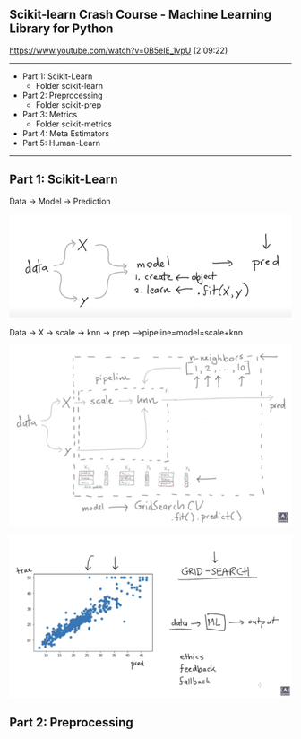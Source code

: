 ## Scikit-learn Crash Course - Machine Learning Library for Python

https://www.youtube.com/watch?v=0B5eIE_1vpU  (2:09:22)

---
- Part 1: Scikit-Learn
  - Folder scikit-learn
- Part 2: Preprocessing
  - Folder scikit-prep
- Part 3: Metrics
  - Folder scikit-metrics
- Part 4: Meta Estimators
- Part 5: Human-Learn
---

## Part 1: Scikit-Learn

Data -> Model -> Prediction

![Images0](./images/171533.png)


Data  -> X -> scale -> knn -> prep   -->pipeline=model=scale+knn

![Images1](./images/171220.png)


![Images2](./images/172116.png)

## Part 2: Preprocessing


